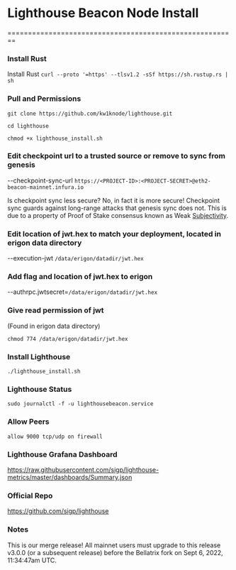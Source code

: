 # Lighthouse Beacon Node Install


========================================================
### **Install Rust** ###
Install Rust
`curl --proto '=https' --tlsv1.2 -sSf https://sh.rustup.rs | sh`


### **Pull and Permissions** ###
`git clone https://github.com/kw1knode/lighthouse.git`

`cd lighthouse`

`chmod +x lighthouse_install.sh`

### **Edit checkpoint url to a trusted source or remove to sync from genesis** ###

--checkpoint-sync-url `https://<PROJECT-ID>:<PROJECT-SECRET>@eth2-beacon-mainnet.infura.io`

Is checkpoint sync less secure?
No, in fact it is more secure! Checkpoint sync guards against long-range attacks that genesis sync does not. This is due to a property of Proof of Stake consensus known as Weak [Subjectivity](https://blog.ethereum.org/2014/11/25/proof-stake-learned-love-weak-subjectivity).

### **Edit location of jwt.hex to match your deployment, located in erigon data directory** ###

--execution-jwt `/data/erigon/datadir/jwt.hex`


### **Add flag and location of jwt.hex to erigon** ###

--authrpc.jwtsecret=`/data/erigon/datadir/jwt.hex`

### **Give read permission of jwt** ###

(Found in erigon data directory)

`chmod 774 /data/erigon/datadir/jwt.hex` 

### **Install Lighthouse** ###

`./lighthouse_install.sh`

### **Lighthouse Status** ###

`sudo journalctl -f -u lighthousebeacon.service`

### **Allow Peers** ###
```allow 9000 tcp/udp on firewall```

### **Lighthouse Grafana Dashboard** ###

https://raw.githubusercontent.com/sigp/lighthouse-metrics/master/dashboards/Summary.json

### **Official Repo** ###

https://github.com/sigp/lighthouse

### **Notes** ###
This is our merge release! All mainnet users must upgrade to this release v3.0.0 (or a subsequent release) before the Bellatrix fork on Sept 6, 2022, 11:34:47am UTC.
